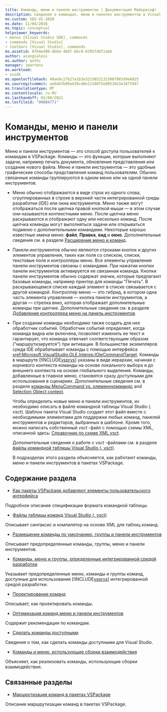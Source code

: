 ```yaml
---
title: Команды, меню и панели инструментов | Документация Майкрософт
description: Сведения о командах, меню и панелях инструментов в Visual Studio, включая то, что они представляют и как они работают в пакетах VSPackage.
ms.custom: SEO-VS-2020
ms.date: 11/04/2016
ms.topic: conceptual
helpviewer_keywords:
- menus [Visual Studio SDK], commands
- commands [Visual Studio]
- toolbars [Visual Studio], commands
ms.assetid: 07b4ed90-dbbd-40df-b6c9-8395fd6f2ab6
author: acangialosi
ms.author: anthc
manager: jmartens
ms.workload:
- vssdk
ms.openlocfilehash: 49ae9c27b27a1b3e32338521315007903d9e6825
ms.sourcegitcommit: ae6d47b09a439cd0e13180f5e89510e3e347fd47
ms.translationtype: MT
ms.contentlocale: ru-RU
ms.lasthandoff: 02/08/2021
ms.locfileid: "99884771"
---
```

# <a name="commands-menus-and-toolbars"></a>Команды, меню и панели инструментов
Меню и панели инструментов — это способ доступа пользователей к командам в VSPackage. Команды — это функции, которые выполняют задачи, например печать документа, обновление представления или создание нового файла. Меню и панели инструментов — это удобные графические способы представления команд пользователям. Обычно связанные команды группируются в одном меню или на одной панели инструментов.

- Меню обычно отображаются в виде строк из одного слова, сгруппированных в строке в верхней части интегрированной среды разработки (IDE) или окна инструментов. Меню также могут отображаться после щелчка правой кнопкой мыши — в этом случае они называются контекстными меню. После щелчка меню раскрываются и отображают одну или несколько команд. После щелчка команды могут выполняться задачи или открываться подменю с дополнительными командами. Некоторые хорошо известные имена меню: **файл**, **Правка**, **вид** и **окно**. Дополнительные сведения см. в разделе [Расширение меню и команд](../../extensibility/extending-menus-and-commands.md).

- Панели инструментов обычно являются строками кнопок и других элементов управления, таких как поля со списком, списки, текстовые поля и контроллеры меню. Все элементы управления панели инструментов связаны с командами. При нажатии кнопки панели инструментов активируется ее связанная команда. Кнопки панели инструментов обычно содержат значки, которые предлагают базовые команды, например принтер для команды "Печать". В раскрывающемся списке каждый элемент в списке связывается с другой командой. Контроллер меню — это гибрид, в котором одна часть элемента управления — кнопка панели инструментов, а другая — стрелка вниз, которая отображает дополнительные команды при щелчке. Дополнительные сведения см. в разделе [Добавление контроллера меню на панель инструментов](../../extensibility/adding-a-menu-controller-to-a-toolbar.md).

- При создании команды необходимо также создать для нее обработчик событий. Обработчик событий определяет, когда команда видна или включена, позволяет изменить ее текст и гарантирует, что команда отвечает соответствующим образом ("маршрутизируется") при активации. В большинстве экземпляров среда IDE обрабатывает команды с помощью интерфейса <xref:Microsoft.VisualStudio.OLE.Interop.IOleCommandTarget>. Команды в маршруте [!INCLUDE[vsprvs](../../code-quality/includes/vsprvs_md.md)] указаны в виде иерархии, начиная с корневого контекста команды на основе локального выбора и до внешнего контекста на основе глобального выделения. Команды, добавленные в главное меню, становятся сразу доступными для использования в сценариях. Дополнительные сведения см. в разделе [команды MenuCommand vs. олеменукоммандс](/previous-versions/visualstudio/visual-studio-2015/misc/menucommands-vs-olemenucommands?preserve-view=true&view=vs-2015) and [Selection Object context](../../extensibility/internals/selection-context-objects.md).

  Чтобы определить новые меню и панели инструментов, их необходимо описать в файле командной таблицы Visual Studio (*. vsct*). Шаблон пакета Visual Studio создает этот файл вместе с необходимыми элементами для поддержки любых команд, панелей инструментов и редакторов, выбранных в шаблоне. Кроме того, можно написать собственный *vsct* -файл с помощью схемы XML, описанной здесь: [Справочник по схеме XML vsct](../../extensibility/vsct-xml-schema-reference.md).

  Дополнительные сведения о работе с *vsct* -файлами см. в разделе [файлы командной таблицы Visual Studio (. vsct)](../../extensibility/internals/visual-studio-command-table-dot-vsct-files.md).

  В подразделах этого раздела объясняется, как работают команды, меню и панели инструментов в пакетах VSPackage.

## <a name="in-this-section"></a>Содержание раздела
- [Как пакеты VSPackage добавляют элементы пользовательского интерфейса](../../extensibility/internals/how-vspackages-add-user-interface-elements.md)

 Подробное описание спецификации формата командной таблицы.

- [Файлы таблицы команд Visual Studio (. vsct)](../../extensibility/internals/visual-studio-command-table-dot-vsct-files.md)

 Описывает синтаксис и компилятор на основе XML для таблиц команд.

- [Размещение команды по умолчанию, группы и панели инструментов](../../extensibility/internals/default-command-group-and-toolbar-placement.md)

 Описывает предопределенные команды, группы, меню и панели инструментов.

- [Команды, меню и группы, определенные интегрированной средой разработки](../../extensibility/internals/ide-defined-commands-menus-and-groups.md)

 Указывает предопределенные меню, команды и группы команд, доступные для использования [!INCLUDE[vsprvs](../../code-quality/includes/vsprvs_md.md)] интегрированной средой разработки.

- [Проектирование команд](../../extensibility/internals/command-design.md)

 Описывает, как проектировать команды.

- [Оптимизация команд меню и панели инструментов](../../extensibility/internals/optimizing-menu-and-toolbar-commands.md)

 Содержит рекомендации по командам.

- [Сделать команды доступными](../../extensibility/internals/making-commands-available.md)

 Сведения о том, как сделать команды доступными для Visual Studio.

- [Команды и меню, использующие сборки взаимодействия](../../extensibility/internals/commands-and-menus-that-use-interop-assemblies.md)

 Объясняет, как реализовать команды, использующие сборки взаимодействия.

## <a name="related-sections"></a>Связанные разделы
- [Маршрутизация команд в пакетах VSPackage](../../extensibility/internals/command-routing-in-vspackages.md)

 Описание маршрутизации команд в пакетах VSPackage.